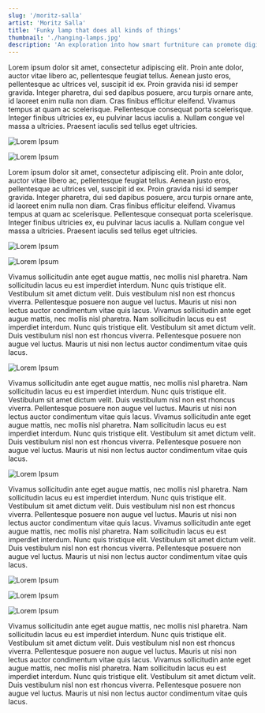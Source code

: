 ```yaml
---
slug: '/moritz-salla'
artist: 'Moritz Salla'
title: 'Funky lamp that does all kinds of things'
thumbnail: './hanging-lamps.jpg'
description: 'An exploration into how smart furtniture can promote digital wellbeing'
---
```


Lorem ipsum dolor sit amet, consectetur adipiscing elit. Proin ante dolor, auctor vitae libero ac, pellentesque feugiat tellus. Aenean justo eros, pellentesque ac ultrices vel, suscipit id ex. Proin gravida nisi id semper gravida. Integer pharetra, dui sed dapibus posuere, arcu turpis ornare ante, id laoreet enim nulla non diam. Cras finibus efficitur eleifend. Vivamus tempus at quam ac scelerisque. Pellentesque consequat porta scelerisque. Integer finibus ultricies ex, eu pulvinar lacus iaculis a. Nullam congue vel massa a ultricies. Praesent iaculis sed tellus eget ultricies.

![Lorem Ipsum](./hanging-lamps.jpg)

![Lorem Ipsum](light-color-variations.png)

Lorem ipsum dolor sit amet, consectetur adipiscing elit. Proin ante dolor, auctor vitae libero ac, pellentesque feugiat tellus. Aenean justo eros, pellentesque ac ultrices vel, suscipit id ex. Proin gravida nisi id semper gravida. Integer pharetra, dui sed dapibus posuere, arcu turpis ornare ante, id laoreet enim nulla non diam. Cras finibus efficitur eleifend. Vivamus tempus at quam ac scelerisque. Pellentesque consequat porta scelerisque. Integer finibus ultricies ex, eu pulvinar lacus iaculis a. Nullam congue vel massa a ultricies. Praesent iaculis sed tellus eget ultricies.

![Lorem Ipsum](light-orange-yellow.png)

![Lorem Ipsum](light-red.jpg)

Vivamus sollicitudin ante eget augue mattis, nec mollis nisl pharetra. Nam sollicitudin lacus eu est imperdiet interdum. Nunc quis tristique elit. Vestibulum sit amet dictum velit. Duis vestibulum nisl non est rhoncus viverra. Pellentesque posuere non augue vel luctus. Mauris ut nisi non lectus auctor condimentum vitae quis lacus. Vivamus sollicitudin ante eget augue mattis, nec mollis nisl pharetra. Nam sollicitudin lacus eu est imperdiet interdum. Nunc quis tristique elit. Vestibulum sit amet dictum velit. Duis vestibulum nisl non est rhoncus viverra. Pellentesque posuere non augue vel luctus. Mauris ut nisi non lectus auctor condimentum vitae quis lacus.

![Lorem Ipsum](light-violet.jpg)

Vivamus sollicitudin ante eget augue mattis, nec mollis nisl pharetra. Nam sollicitudin lacus eu est imperdiet interdum. Nunc quis tristique elit. Vestibulum sit amet dictum velit. Duis vestibulum nisl non est rhoncus viverra. Pellentesque posuere non augue vel luctus. Mauris ut nisi non lectus auctor condimentum vitae quis lacus. Vivamus sollicitudin ante eget augue mattis, nec mollis nisl pharetra. Nam sollicitudin lacus eu est imperdiet interdum. Nunc quis tristique elit. Vestibulum sit amet dictum velit. Duis vestibulum nisl non est rhoncus viverra. Pellentesque posuere non augue vel luctus. Mauris ut nisi non lectus auctor condimentum vitae quis lacus.

![Lorem Ipsum](primitive-shapes.jpg)

Vivamus sollicitudin ante eget augue mattis, nec mollis nisl pharetra. Nam sollicitudin lacus eu est imperdiet interdum. Nunc quis tristique elit. Vestibulum sit amet dictum velit. Duis vestibulum nisl non est rhoncus viverra. Pellentesque posuere non augue vel luctus. Mauris ut nisi non lectus auctor condimentum vitae quis lacus. Vivamus sollicitudin ante eget augue mattis, nec mollis nisl pharetra. Nam sollicitudin lacus eu est imperdiet interdum. Nunc quis tristique elit. Vestibulum sit amet dictum velit. Duis vestibulum nisl non est rhoncus viverra. Pellentesque posuere non augue vel luctus. Mauris ut nisi non lectus auctor condimentum vitae quis lacus.

![Lorem Ipsum](screen-time.png)

![Lorem Ipsum](ui-chrome.png)

![Lorem Ipsum](ui-color-variations.png)

Vivamus sollicitudin ante eget augue mattis, nec mollis nisl pharetra. Nam sollicitudin lacus eu est imperdiet interdum. Nunc quis tristique elit. Vestibulum sit amet dictum velit. Duis vestibulum nisl non est rhoncus viverra. Pellentesque posuere non augue vel luctus. Mauris ut nisi non lectus auctor condimentum vitae quis lacus. Vivamus sollicitudin ante eget augue mattis, nec mollis nisl pharetra. Nam sollicitudin lacus eu est imperdiet interdum. Nunc quis tristique elit. Vestibulum sit amet dictum velit. Duis vestibulum nisl non est rhoncus viverra. Pellentesque posuere non augue vel luctus. Mauris ut nisi non lectus auctor condimentum vitae quis lacus.
